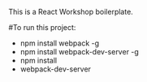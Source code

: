 This is a React Workshop boilerplate.

#To run this project:
- npm install webpack -g
- npm install webpack-dev-server -g
- npm install
- webpack-dev-server